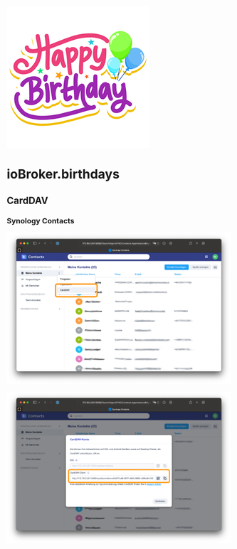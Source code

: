 ![Logo](../../admin/birthdays.png)

# ioBroker.birthdays

## CardDAV

### Synology Contacts

![CardDAV Settings Synology](./carddav-synology-settings.png)

![CardDAV URL Synology](./carddav-synology-url.png)
